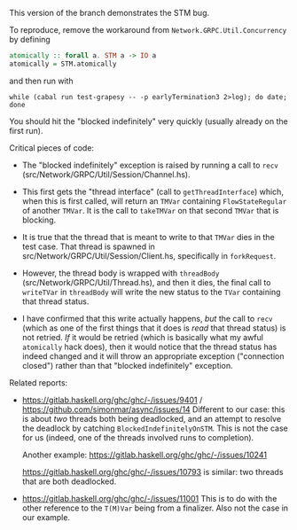 This version of the branch demonstrates the STM bug.

To reproduce, remove the workaround from `Network.GRPC.Util.Concurrency` by defining

```haskell
atomically :: forall a. STM a -> IO a
atomically = STM.atomically
```

and then run with

```
while (cabal run test-grapesy -- -p earlyTermination3 2>log); do date; done
```

You should hit the "blocked indefinitely" very quickly (usually already on the
first run). 

Critical pieces of code:

* The "blocked indefinitely" exception is raised by running a call to `recv`
  (src/Network/GRPC/Util/Session/Channel.hs). 

* This first gets the "thread interface" (call to `getThreadInterface`) which,
  when this is first called, will return an `TMVar` containing `FlowStateRegular`
  of another `TMVar`. It is the call to `takeTMVar` on that second `TMVar` that
  is blocking.

* It is true that the thread that is meant to write to that `TMVar` dies in the
  test case. That thread is spawned in src/Network/GRPC/Util/Session/Client.hs,
  specifically in `forkRequest`.

* However, the thread body is wrapped with `threadBody`
  (src/Network/GRPC/Util/Thread.hs), and then it dies, the final call to
  `writeTVar` in `threadBody` will write the new status to the `TVar`
  containing that thread status.

* I have confirmed that this write actually happens, _but_ the call to `recv`
  (which as one of the first things that it does is _read_ that thread status)
  is not retried. _If_ it would be retried (which is basically what my awful
  `atomically` hack does), then it would notice that the thread status has
  indeed changed and it will throw an appropriate exception ("connection
  closed") rather than that "blocked indefinitely" exception.

Related reports:

* https://gitlab.haskell.org/ghc/ghc/-/issues/9401 /
  https://github.com/simonmar/async/issues/14
  Different to our case: this is about _two_ threads both being deadlocked, and
  an attempt to resolve the deadlock by catching `BlockedIndefinitelyOnSTM`.
  This is not the case for us (indeed, one of the threads involved runs to
  completion).

  Another example: https://gitlab.haskell.org/ghc/ghc/-/issues/10241

  https://gitlab.haskell.org/ghc/ghc/-/issues/10793 is similar: two
  threads that are both deadlocked.

* https://gitlab.haskell.org/ghc/ghc/-/issues/11001
  This is to do with the other reference to the `T(M)Var` being from a
  finalizer. Also not the case in our example.

  
